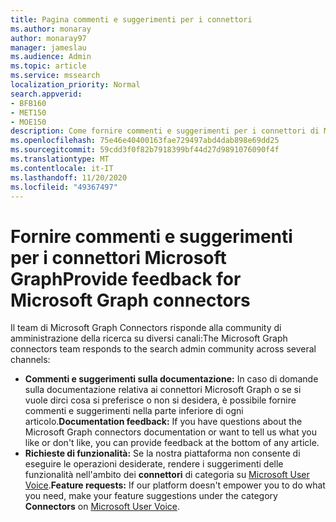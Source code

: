 ```yaml
---
title: Pagina commenti e suggerimenti per i connettori
ms.author: monaray
author: monaray97
manager: jameslau
ms.audience: Admin
ms.topic: article
ms.service: mssearch
localization_priority: Normal
search.appverid:
- BFB160
- MET150
- MOE150
description: Come fornire commenti e suggerimenti per i connettori di Microsoft Graph
ms.openlocfilehash: 75e46e40400163fae729497abd4dab898e69dd25
ms.sourcegitcommit: 59cdd3f0f82b7918399bf44d27d9891076090f4f
ms.translationtype: MT
ms.contentlocale: it-IT
ms.lasthandoff: 11/20/2020
ms.locfileid: "49367497"
---
```

# <a name="provide-feedback-for-microsoft-graph-connectors"></a><span data-ttu-id="22fa9-103">Fornire commenti e suggerimenti per i connettori Microsoft Graph</span><span class="sxs-lookup"><span data-stu-id="22fa9-103">Provide feedback for Microsoft Graph connectors</span></span>

<span data-ttu-id="22fa9-104">Il team di Microsoft Graph Connectors risponde alla community di amministrazione della ricerca su diversi canali:</span><span class="sxs-lookup"><span data-stu-id="22fa9-104">The Microsoft Graph connectors team responds to the search admin community across several channels:</span></span>

* <span data-ttu-id="22fa9-105">**Commenti e suggerimenti sulla documentazione:** In caso di domande sulla documentazione relativa ai connettori Microsoft Graph o se si vuole dirci cosa si preferisce o non si desidera, è possibile fornire commenti e suggerimenti nella parte inferiore di ogni articolo.</span><span class="sxs-lookup"><span data-stu-id="22fa9-105">**Documentation feedback:** If you have questions about the Microsoft Graph connectors documentation or want to tell us what you like or don't like, you can provide feedback at the bottom of any article.</span></span>
* <span data-ttu-id="22fa9-106">**Richieste di funzionalità:** Se la nostra piattaforma non consente di eseguire le operazioni desiderate, rendere i suggerimenti delle funzionalità nell'ambito dei **connettori** di categoria su [Microsoft User Voice](https://microsoftsearch.uservoice.com/forums/926998-connectors).</span><span class="sxs-lookup"><span data-stu-id="22fa9-106">**Feature requests:** If our platform doesn't empower you to do what you need, make your feature suggestions under the category **Connectors** on [Microsoft User Voice](https://microsoftsearch.uservoice.com/forums/926998-connectors).</span></span>
